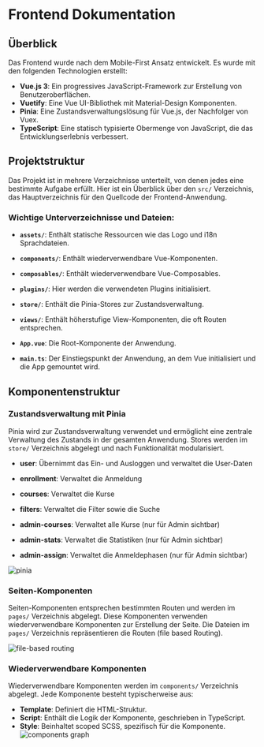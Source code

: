 # Frontend Dokumentation

## Überblick

Das Frontend wurde nach dem Mobile-First Ansatz entwickelt. Es wurde mit den folgenden Technologien erstellt:

- **Vue.js 3**: Ein progressives JavaScript-Framework zur Erstellung von Benutzeroberflächen.
- **Vuetify**: Eine Vue UI-Bibliothek mit Material-Design Komponenten.
- **Pinia**: Eine Zustandsverwaltungslösung für Vue.js, der Nachfolger von Vuex.
- **TypeScript**: Eine statisch typisierte Obermenge von JavaScript, die das Entwicklungserlebnis verbessert.

## Projektstruktur

Das Projekt ist in mehrere Verzeichnisse unterteilt, von denen jedes eine bestimmte Aufgabe erfüllt. Hier ist ein Überblick über den `src/` Verzeichnis, das Hauptverzeichnis für den Quellcode der Frontend-Anwendung.

### Wichtige Unterverzeichnisse und Dateien:

- **`assets/`**: Enthält statische Ressourcen wie das Logo und i18n Sprachdateien.

- **`components/`**: Enthält wiederverwendbare Vue-Komponenten.
- **`composables/`**: Enthält wiederverwendbare Vue-Composables.

- **`plugins/`**: Hier werden die verwendeten Plugins initialisiert.

- **`store/`**: Enthält die Pinia-Stores zur Zustandsverwaltung.

- **`views/`**: Enthält höherstufige View-Komponenten, die oft Routen entsprechen.

- **`App.vue`**: Die Root-Komponente der Anwendung.
- **`main.ts`**: Der Einstiegspunkt der Anwendung, an dem Vue initialisiert und die App gemountet wird.

## Komponentenstruktur

### Zustandsverwaltung mit Pinia

Pinia wird zur Zustandsverwaltung verwendet und ermöglicht eine zentrale Verwaltung des Zustands in der gesamten Anwendung. Stores werden im `store/` Verzeichnis abgelegt und nach Funktionalität modularisiert.

- **user**: Übernimmt das Ein- und Ausloggen und verwaltet die User-Daten

- **enrollment**: Verwaltet die Anmeldung

- **courses**: Verwaltet die Kurse

- **filters**: Verwaltet die Filter sowie die Suche

- **admin-courses**: Verwaltet alle Kurse (nur für Admin sichtbar)

- **admin-stats**: Verwaltet die Statistiken (nur für Admin sichtbar)

- **admin-assign**: Verwaltet die Anmeldephasen (nur für Admin sichtbar)

![pinia](assets/pinia.png)

### Seiten-Komponenten

Seiten-Komponenten entsprechen bestimmten Routen und werden im `pages/` Verzeichnis abgelegt. Diese Komponenten verwenden wiederverwendbare Komponenten zur Erstellung der Seite. Die Dateien im `pages/` Verzeichnis repräsentieren die Routen (file based Routing).

![file-based routing](assets/router.png)

### Wiederverwendbare Komponenten

Wiederverwendbare Komponenten werden im `components/` Verzeichnis abgelegt. Jede Komponente besteht typischerweise aus:

- **Template**: Definiert die HTML-Struktur.
- **Script**: Enthält die Logik der Komponente, geschrieben in TypeScript.
- **Style**: Beinhaltet scoped SCSS, spezifisch für die Komponente.
  ![components graph](assets/components.png)
